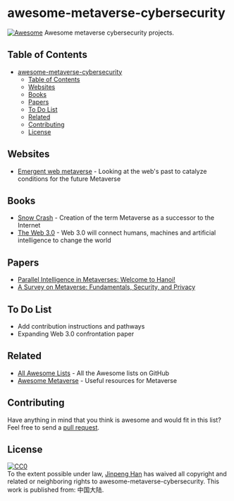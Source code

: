 # awesome-metaverse-cybersecurity
[![Awesome](https://awesome.re/badge-flat2.svg)](https://awesome.re)
Awesome metaverse cybersecurity projects.

## Table of Contents
- [awesome-metaverse-cybersecurity](#awesome-metaverse-cybersecurity)
  - [Table of Contents](#table-of-contents)
  - [Websites](#websites)
  - [Books](#books)
  - [Papers](#papers)
  - [To Do List](#to-do-list)
  - [Related](#related)
  - [Contributing](#contributing)
  - [License](#license)


## Websites
- [Emergent web metaverse](https://github.com/mozilla/hubs-cloud/wiki/The-web-emergent-metaverse) - Looking at the web's past to catalyze conditions for the future Metaverse

## Books
- [Snow Crash](https://en.wikipedia.org/wiki/Snow_Crash) - Creation of the term Metaverse as a successor to the Internet
- [The Web 3.0](https://www.amazon.com/Spatial-Web-connect-machines-transform/dp/0578562960/) - Web 3.0 will connect humans, machines and artificial intelligence to change the world

## Papers
- [Parallel Intelligence in Metaverses: Welcome to Hanoi!](https://ieeexplore.ieee.org/document/9756269)
- [A Survey on Metaverse: Fundamentals, Security, and Privacy](https://arxiv.org/abs/2203.02662)


## To Do List
- Add contribution instructions and pathways
- Expanding Web 3.0 confrontation paper

## Related
- [All Awesome Lists](https://github.com/topics/awesome) - All the Awesome lists on GitHub
- [Awesome Metaverse](https://github.com/M3-org/awesome-metaverse) - Useful resources for Metaverse

## Contributing
Have anything in mind that you think is awesome and would fit in this list? Feel free to send a [pull request](https://github.com/keyfri/awesome-metaverse-cybersecurity/pulls).

## License
<p xmlns:dct="http://purl.org/dc/terms/" xmlns:vcard="http://www.w3.org/2001/vcard-rdf/3.0#">
  <a rel="license"
     href="http://creativecommons.org/publicdomain/zero/1.0/">
    <img src="https://licensebuttons.net/p/zero/1.0/88x31.png" style="border-style: none;" alt="CC0" />
  </a>
  <br />
  To the extent possible under law,
  <a rel="dct:publisher"
     href="https://github.com/keyfri/awesome-metaverse-cybersecurity">
    <span property="dct:title">Jinpeng Han</span></a>
  has waived all copyright and related or neighboring rights to
  <span property="dct:title">awesome-metaverse-cybersecurity</span>.
This work is published from:
<span property="vcard:Country" datatype="dct:ISO3166"
      content="CN" about="https://github.com/keyfri/awesome-metaverse-cybersecurity">
  中国大陆</span>.
</p>

